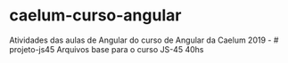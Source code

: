 # caelum-curso-angular
Atividades das aulas de Angular do curso de Angular da Caelum 2019 - # projeto-js45 Arquivos base para o curso JS-45 40hs
